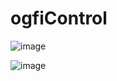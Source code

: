 # ogfiControl


![image](https://github.com/PauloSergioo/ogfiControl/assets/88008441/aec9b60c-18d1-438a-b2d5-3d32bb7def2b)



![image](https://github.com/PauloSergioo/ogfiControl/assets/88008441/14576eb9-84eb-4401-8d11-0c77ac78eb22)
